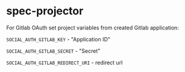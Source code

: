 # spec-projector

For Gitlab OAuth set project variables from created Gitlab application:

`SOCIAL_AUTH_GITLAB_KEY` - "Application ID"

`SOCIAL_AUTH_GITLAB_SECRET` - "Secret"

`SOCIAL_AUTH_GITLAB_REDIRECT_URI` - redirect url
